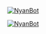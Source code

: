 <p align="center">
<a href="#"><img title="NyanBot" src="https://img.shields.io/badge/🍒 𝑪𝒖𝒓𝒊𝒐𝒔𝒊𝒕𝒚𝑩𝒐𝒕 | 🔥𝗔𝘇𝗮𝗺𝗶🔥 |  𝙂𝙖𝙩𝙖 𝘿𝙞𝙤𝙨 😻 |-black?colorA=%23ff0000&colorB=%23000000&style=for-the-badge"></a>
</p>
<p align="center">
<a href="#"><img title="NyanBot" src="https://img.shields.io/badge/💥 𝙳𝚒𝚎𝚐𝚘-𝙾𝙵𝙲 | ❤️Alejandro |  𝐄𝐥 𝐫𝐞𝐛𝐞𝐥𝐝𝐞 😝 |-black?colorA=%23ff0000&colorB=%23000000&style=for-the-badge"></a>
</p>
